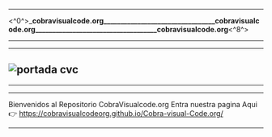 ________________________________________________________________________________________________________________________________________
<^0^>_____cobravisualcode.org_________________________________cobravisualcode.org____________________________________cobravisualcode.org____<^8^>
________________________________________________________________________________________________________________________________________
________________________________________________________________________________________________________________________________________
![portada cvc](https://github.com/user-attachments/assets/65f3da08-d91c-4bbe-839f-c5554785a7bb)
-----------------------------------------------------------------------------------------------

________________________________________________________________________________________________________________________________________
________________________________________________________________________________________________________________________________________
Bienvenidos al Repositorio CobraVisualcode.org Entra nuestra pagina  Aqui 👉 https://cobravisualcodeorg.github.io/Cobra-visual-Code.org/
________________________________________________________________________________________________________________________________________
